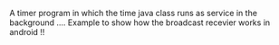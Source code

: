 A timer program in which the time java class runs as service in the background ....
Example to show how the broadcast recevier works in android !! 
